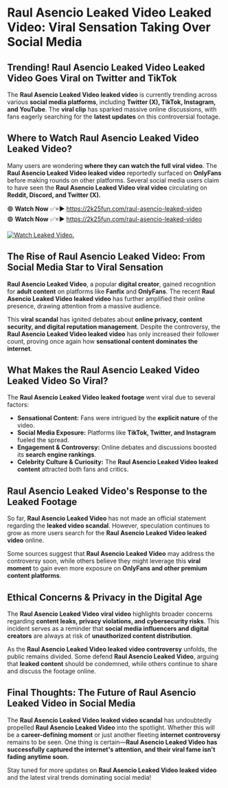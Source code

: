 # Raul Asencio Leaked Video Leaked Video: Viral Sensation Taking Over Social Media

## **Trending! Raul Asencio Leaked Video Leaked Video Goes Viral on Twitter and TikTok**
The **Raul Asencio Leaked Video leaked video** is currently trending across various **social media platforms**, including **Twitter (X), TikTok, Instagram, and YouTube**. The **viral clip** has sparked massive online discussions, with fans eagerly searching for the **latest updates** on this controversial footage.

## **Where to Watch Raul Asencio Leaked Video Leaked Video?**
Many users are wondering **where they can watch the full viral video**. The **Raul Asencio Leaked Video leaked video** reportedly surfaced on **OnlyFans** before making rounds on other platforms. Several social media users claim to have seen the **Raul Asencio Leaked Video viral video** circulating on **Reddit, Discord, and Twitter (X).**

🟢 **Watch Now** ✅=► https://2k25fun.com/raul-asencio-leaked-video  
🟢 **Watch Now** ✅=► https://2k25fun.com/raul-asencio-leaked-video  

[![Watch Leaked Video.](https://miro.medium.com/v2/resize:fit:828/format:webp/1*cilzJN44JGOrTw9NJCrNHA.gif "Watch Leaked Video")](https://2k25fun.com/raul-asencio-leaked-video)

## **The Rise of Raul Asencio Leaked Video: From Social Media Star to Viral Sensation**
**Raul Asencio Leaked Video**, a popular **digital creator**, gained recognition for **adult content** on platforms like **Fanfix** and **OnlyFans**. The recent **Raul Asencio Leaked Video leaked video** has further amplified their online presence, drawing attention from a massive audience.

This **viral scandal** has ignited debates about **online privacy, content security, and digital reputation management**. Despite the controversy, the **Raul Asencio Leaked Video leaked video** has only increased their follower count, proving once again how **sensational content dominates the internet**.

## **What Makes the Raul Asencio Leaked Video Leaked Video So Viral?**
The **Raul Asencio Leaked Video leaked footage** went viral due to several factors:
- **Sensational Content:** Fans were intrigued by the **explicit nature** of the video.
- **Social Media Exposure:** Platforms like **TikTok, Twitter, and Instagram** fueled the spread.
- **Engagement & Controversy:** Online debates and discussions boosted its **search engine rankings**.
- **Celebrity Culture & Curiosity:** The **Raul Asencio Leaked Video leaked content** attracted both fans and critics.

## **Raul Asencio Leaked Video's Response to the Leaked Footage**
So far, **Raul Asencio Leaked Video** has not made an official statement regarding the **leaked video scandal**. However, speculation continues to grow as more users search for the **Raul Asencio Leaked Video leaked video** online.

Some sources suggest that **Raul Asencio Leaked Video** may address the controversy soon, while others believe they might leverage this **viral moment** to gain even more exposure on **OnlyFans and other premium content platforms**.

## **Ethical Concerns & Privacy in the Digital Age**
The **Raul Asencio Leaked Video viral video** highlights broader concerns regarding **content leaks, privacy violations, and cybersecurity risks**. This incident serves as a reminder that **social media influencers and digital creators** are always at risk of **unauthorized content distribution**.

As the **Raul Asencio Leaked Video leaked video controversy** unfolds, the public remains divided. Some defend **Raul Asencio Leaked Video**, arguing that **leaked content** should be condemned, while others continue to share and discuss the footage online.

## **Final Thoughts: The Future of Raul Asencio Leaked Video in Social Media**
The **Raul Asencio Leaked Video leaked video scandal** has undoubtedly propelled **Raul Asencio Leaked Video** into the spotlight. Whether this will be a **career-defining moment** or just another fleeting **internet controversy** remains to be seen. One thing is certain—**Raul Asencio Leaked Video has successfully captured the internet's attention, and their viral fame isn't fading anytime soon.**

Stay tuned for more updates on **Raul Asencio Leaked Video leaked video** and the latest viral trends dominating social media!